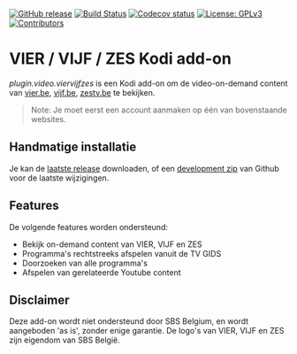 [![GitHub release](https://img.shields.io/github/release/add-ons/plugin.video.viervijfzes.svg?include_prereleases)](https://github.com/add-ons/plugin.video.viervijfzes/releases)
[![Build Status](https://travis-ci.org/add-ons/plugin.video.viervijfzes.svg?branch=master)](https://travis-ci.org/add-ons/plugin.video.viervijfzes)
[![Codecov status](https://img.shields.io/codecov/c/github/add-ons/plugin.video.viervijfzes/master)](https://codecov.io/gh/add-ons/plugin.video.viervijfzes/branch/master)
[![License: GPLv3](https://img.shields.io/badge/License-GPLv3-yellow.svg)](https://opensource.org/licenses/GPL-3.0)
[![Contributors](https://img.shields.io/github/contributors/add-ons/plugin.video.viervijfzes.svg)](https://github.com/add-ons/plugin.video.viervijfzes/graphs/contributors)

# VIER / VIJF / ZES Kodi add-on

*plugin.video.viervijfzes* is een Kodi add-on om de video-on-demand content van [vier.be](https://vier.be/), [vijf.be](https://vijf.be/), [zestv.be](https://zestv.be/) te bekijken. 

> Note: Je moet eerst een account aanmaken op één van bovenstaande websites.

## Handmatige installatie

Je kan de [laatste release](https://github.com/add-ons/plugin.video.viervijfzes/releases) downloaden, of een [development zip](https://github.com/add-ons/plugin.video.viervijfzes/archive/master.zip) van Github voor de laatste wijzigingen.

## Features

De volgende features worden ondersteund:
* Bekijk on-demand content van VIER, VIJF en ZES
* Programma's rechtstreeks afspelen vanuit de TV GIDS
* Doorzoeken van alle programma's
* Afspelen van gerelateerde Youtube content

## Disclaimer

Deze add-on wordt niet ondersteund door SBS Belgium, en wordt aangeboden 'as is', zonder enige garantie.
De logo's van VIER, VIJF en ZES zijn eigendom van SBS België.
